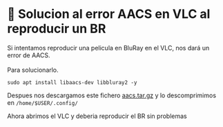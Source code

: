 # 📀 Solucion al error AACS en VLC al reproducir un BR

Si intentamos reproducir una pelicula en BluRay en el VLC, nos dará un error de AACS. \
\
Para solucionarlo.

```
sudo apt install libaacs-dev libbluray2 -y 
```

Despues nos descargamos este fichero [aacs.tar.gz](https://mega.nz/file/5JZESQhY#3AyzoPFdgpdecBFiPuag9vUWM6wpcOJcZZO0LCbKy3Y) y lo descomprimimos en `/home/$USER/.config/`&#x20;

Ahora abrimos el VLC y deberia reproducir el BR sin problemas
